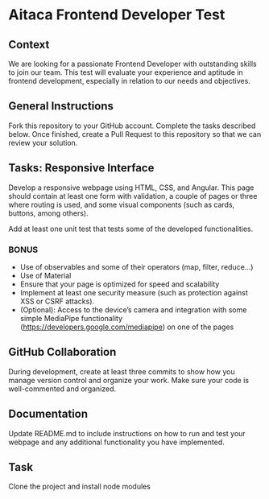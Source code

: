 # Aitaca Frontend Developer Test
## Context
We are looking for a passionate Frontend Developer with outstanding skills to join our team. This test will evaluate your experience and aptitude in frontend development, especially in relation to our needs and objectives.

## General Instructions
Fork this repository to your GitHub account. Complete the tasks described below. Once finished, create a Pull Request to this repository so that we can review your solution.

## Tasks: Responsive Interface
Develop a responsive webpage using HTML, CSS, and Angular. This page should contain at least one form with validation, a couple of pages or three where routing is used, and some visual components (such as cards, buttons, among others).

Add at least one unit test that tests some of the developed functionalities.

### BONUS

- Use of observables and some of their operators (map, filter, reduce…)
- Use of Material
- Ensure that your page is optimized for speed and scalability
- Implement at least one security measure (such as protection against XSS or CSRF attacks).
- (Optional): Access to the device’s camera and integration with some simple MediaPipe functionality (https://developers.google.com/mediapipe) on one of the pages

## GitHub Collaboration
During development, create at least three commits to show how you manage version control and organize your work. Make sure your code is well-commented and organized.

## Documentation
Update README.md to include instructions on how to run and test your webpage and any additional functionality you have implemented.


## Task
 Clone the project and install node modules


